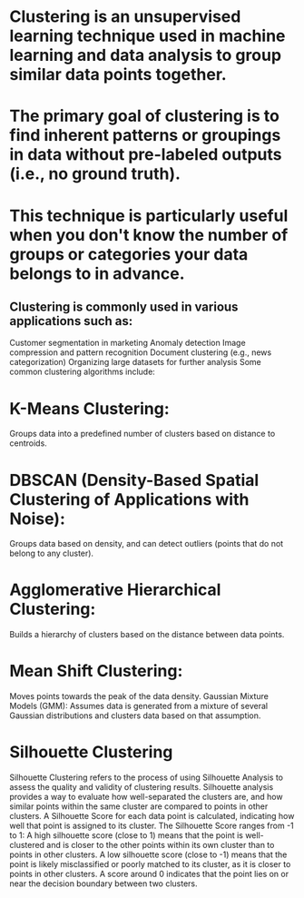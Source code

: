 # Clustering is an unsupervised learning technique used in machine learning and data analysis to group similar data points together.
# The primary goal of clustering is to find inherent patterns or groupings in data without pre-labeled outputs (i.e., no ground truth). 
# This technique is particularly useful when you don't know the number of groups or categories your data belongs to in advance.

## Clustering is commonly used in various applications such as:

Customer segmentation in marketing
Anomaly detection
Image compression and pattern recognition
Document clustering (e.g., news categorization)
Organizing large datasets for further analysis
Some common clustering algorithms include:

# K-Means Clustering:
Groups data into a predefined number of clusters based on distance to centroids.
# DBSCAN (Density-Based Spatial Clustering of Applications with Noise): 
Groups data based on density, and can detect outliers (points that do not belong to any cluster).
# Agglomerative Hierarchical Clustering: 
Builds a hierarchy of clusters based on the distance between data points.
# Mean Shift Clustering: 
Moves points towards the peak of the data density.
Gaussian Mixture Models (GMM): 
Assumes data is generated from a mixture of several Gaussian distributions and clusters data based on that assumption.
# Silhouette Clustering
Silhouette Clustering refers to the process of using Silhouette Analysis to assess the quality and validity of clustering results.
Silhouette analysis provides a way to evaluate how well-separated the clusters are, and how similar points within the same cluster are compared to points in other clusters.
A Silhouette Score for each data point is calculated, indicating how well that point is assigned to its cluster. The Silhouette Score ranges from -1 to 1:
A high silhouette score (close to 1) means that the point is well-clustered and is closer to the other points within its own cluster than to points in other clusters.
A low silhouette score (close to -1) means that the point is likely misclassified or poorly matched to its cluster, as it is closer to points in other clusters.
A score around 0 indicates that the point lies on or near the decision boundary between two clusters.
